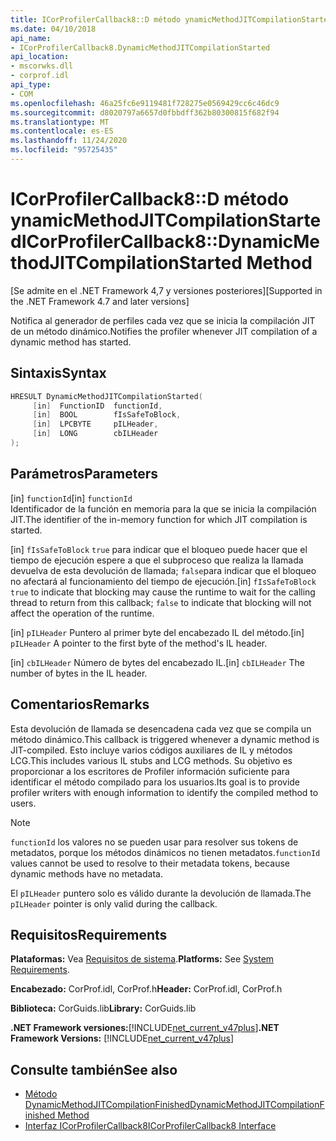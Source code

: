 ```yaml
---
title: ICorProfilerCallback8::D método ynamicMethodJITCompilationStarted
ms.date: 04/10/2018
api_name:
- ICorProfilerCallback8.DynamicMethodJITCompilationStarted
api_location:
- mscorwks.dll
- corprof.idl
api_type:
- COM
ms.openlocfilehash: 46a25fc6e9119481f728275e0569429cc6c46dc9
ms.sourcegitcommit: d8020797a6657d0fbbdff362b80300815f682f94
ms.translationtype: MT
ms.contentlocale: es-ES
ms.lasthandoff: 11/24/2020
ms.locfileid: "95725435"
---
```

# <a name="icorprofilercallback8dynamicmethodjitcompilationstarted-method"></a><span data-ttu-id="7d331-102">ICorProfilerCallback8::D método ynamicMethodJITCompilationStarted</span><span class="sxs-lookup"><span data-stu-id="7d331-102">ICorProfilerCallback8::DynamicMethodJITCompilationStarted Method</span></span>

<span data-ttu-id="7d331-103">[Se admite en el .NET Framework 4,7 y versiones posteriores]</span><span class="sxs-lookup"><span data-stu-id="7d331-103">[Supported in the .NET Framework 4.7 and later versions]</span></span>  
  
<span data-ttu-id="7d331-104">Notifica al generador de perfiles cada vez que se inicia la compilación JIT de un método dinámico.</span><span class="sxs-lookup"><span data-stu-id="7d331-104">Notifies the profiler whenever JIT compilation of a dynamic method has started.</span></span>  
  
## <a name="syntax"></a><span data-ttu-id="7d331-105">Sintaxis</span><span class="sxs-lookup"><span data-stu-id="7d331-105">Syntax</span></span>  
  
```cpp  
HRESULT DynamicMethodJITCompilationStarted(  
     [in]  FunctionID  functionId,
     [in]  BOOL        fIsSafeToBlock,
     [in]  LPCBYTE     pILHeader,
     [in]  LONG        cbILHeader
);  
```  
  
## <a name="parameters"></a><span data-ttu-id="7d331-106">Parámetros</span><span class="sxs-lookup"><span data-stu-id="7d331-106">Parameters</span></span>  

<span data-ttu-id="7d331-107">[in] `functionId`</span><span class="sxs-lookup"><span data-stu-id="7d331-107">[in] `functionId`</span></span>  
<span data-ttu-id="7d331-108">Identificador de la función en memoria para la que se inicia la compilación JIT.</span><span class="sxs-lookup"><span data-stu-id="7d331-108">The identifier of the in-memory function for which JIT compilation is started.</span></span>

<span data-ttu-id="7d331-109">[in] `fIsSafeToBlock` 
 `true` para indicar que el bloqueo puede hacer que el tiempo de ejecución espere a que el subproceso que realiza la llamada devuelva de esta devolución de llamada; `false`para indicar que el bloqueo no afectará al funcionamiento del tiempo de ejecución.</span><span class="sxs-lookup"><span data-stu-id="7d331-109">[in] `fIsSafeToBlock`
`true` to indicate that blocking may cause the runtime to wait for the calling thread to return from this callback; `false` to indicate that blocking will not affect the operation of the runtime.</span></span>  

<span data-ttu-id="7d331-110">[in] `pILHeader` Puntero al primer byte del encabezado IL del método.</span><span class="sxs-lookup"><span data-stu-id="7d331-110">[in] `pILHeader` A pointer to the first byte of the method's IL header.</span></span>

<span data-ttu-id="7d331-111">[in] `cbILHeader` Número de bytes del encabezado IL.</span><span class="sxs-lookup"><span data-stu-id="7d331-111">[in] `cbILHeader` The number of bytes in the IL header.</span></span>

## <a name="remarks"></a><span data-ttu-id="7d331-112">Comentarios</span><span class="sxs-lookup"><span data-stu-id="7d331-112">Remarks</span></span>  

<span data-ttu-id="7d331-113">Esta devolución de llamada se desencadena cada vez que se compila un método dinámico.</span><span class="sxs-lookup"><span data-stu-id="7d331-113">This callback is triggered whenever a dynamic method is JIT-compiled.</span></span> <span data-ttu-id="7d331-114">Esto incluye varios códigos auxiliares de IL y métodos LCG.</span><span class="sxs-lookup"><span data-stu-id="7d331-114">This includes various IL stubs and LCG methods.</span></span> <span data-ttu-id="7d331-115">Su objetivo es proporcionar a los escritores de Profiler información suficiente para identificar el método compilado para los usuarios.</span><span class="sxs-lookup"><span data-stu-id="7d331-115">Its goal is to provide profiler writers with enough information to identify the compiled method to users.</span></span>

> [!NOTE]
> <span data-ttu-id="7d331-116">`functionId` los valores no se pueden usar para resolver sus tokens de metadatos, porque los métodos dinámicos no tienen metadatos.</span><span class="sxs-lookup"><span data-stu-id="7d331-116">`functionId` values cannot be used to resolve to their metadata tokens, because dynamic methods have no metadata.</span></span>

<span data-ttu-id="7d331-117">El `pILHeader` puntero solo es válido durante la devolución de llamada.</span><span class="sxs-lookup"><span data-stu-id="7d331-117">The `pILHeader` pointer is only valid during the callback.</span></span>

## <a name="requirements"></a><span data-ttu-id="7d331-118">Requisitos</span><span class="sxs-lookup"><span data-stu-id="7d331-118">Requirements</span></span>  

 <span data-ttu-id="7d331-119">**Plataformas:** Vea [Requisitos de sistema](../../get-started/system-requirements.md).</span><span class="sxs-lookup"><span data-stu-id="7d331-119">**Platforms:** See [System Requirements](../../get-started/system-requirements.md).</span></span>  
  
 <span data-ttu-id="7d331-120">**Encabezado:** CorProf.idl, CorProf.h</span><span class="sxs-lookup"><span data-stu-id="7d331-120">**Header:** CorProf.idl, CorProf.h</span></span>  
  
 <span data-ttu-id="7d331-121">**Biblioteca:** CorGuids.lib</span><span class="sxs-lookup"><span data-stu-id="7d331-121">**Library:** CorGuids.lib</span></span>  
  
 <span data-ttu-id="7d331-122">**.NET Framework versiones:**[!INCLUDE[net_current_v47plus](../../../../includes/net-current-v47plus.md)]</span><span class="sxs-lookup"><span data-stu-id="7d331-122">**.NET Framework Versions:** [!INCLUDE[net_current_v47plus](../../../../includes/net-current-v47plus.md)]</span></span>  
  
## <a name="see-also"></a><span data-ttu-id="7d331-123">Consulte también</span><span class="sxs-lookup"><span data-stu-id="7d331-123">See also</span></span>

- [<span data-ttu-id="7d331-124">Método DynamicMethodJITCompilationFinished</span><span class="sxs-lookup"><span data-stu-id="7d331-124">DynamicMethodJITCompilationFinished Method</span></span>](icorprofilercallback8-dynamicmethodjitcompilationfinished-method.md)
- [<span data-ttu-id="7d331-125">Interfaz ICorProfilerCallback8</span><span class="sxs-lookup"><span data-stu-id="7d331-125">ICorProfilerCallback8 Interface</span></span>](icorprofilercallback8-interface.md)
